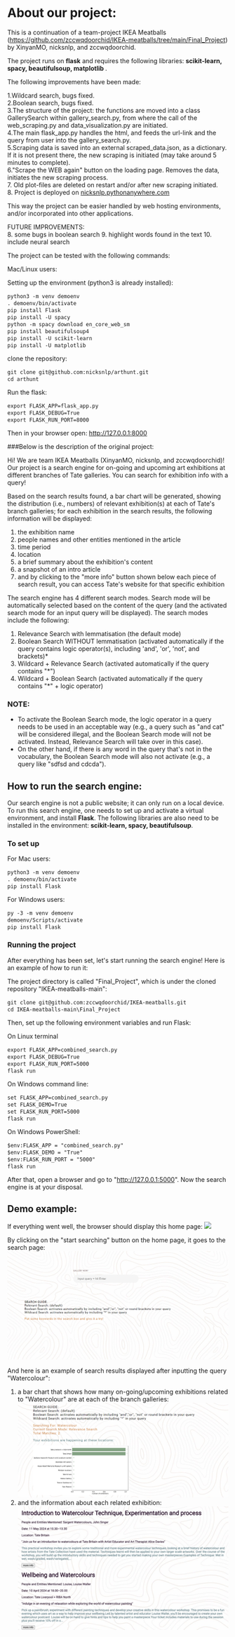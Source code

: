 # About our project:

This is a continuation of a team-project IKEA Meatballs (https://github.com/zccwqdoorchid/IKEA-meatballs/tree/main/Final_Project) by XinyanMO, nicksnlp, and zccwqdoorchid.

The project runs on <strong>flask</strong> and requires the following libraries:  <strong>scikit-learn, spacy, beautifulsoup, matplotlib </strong>.

The following improvements have been made:

1.Wildcard search, bugs fixed.\
2.Boolean search, bugs fixed.\
3.The structure of the project: the functions are moved into a class GallerySearch within gallery_search.py, from where the call of the web_scraping.py and data_visualization.py are initiated.\
4.The main flask_app.py handles the html, and feeds the url-link and the query from user into the gallery_search.py.\
5.Scraping data is saved into an external scraped_data.json, as a dictionary. If it is not present there, the new scraping is initiated (may take around 5 minutes to complete).\
6."Scrape the WEB again" button on the loading page. Removes the data, initiates the new scraping process.\
7. Old plot-files are deleted on restart and/or after new scraping initiated.\
8. Project is deployed on [nicksnlp.pythonanywhere.com](http://nicksnlp.pythonanywhere.com/)

This way the project can be easier handled by web hosting environments, and/or incorporated into other applications.

FUTURE IMPROVEMENTS:\
8. some bugs in boolean search
9. highlight words found in the text
10. include neural search

The project can be tested with the following commands:

Mac/Linux users:

Setting up the environment (python3 is already installed):

```
python3 -m venv demoenv
. demoenv/bin/activate
pip install Flask
pip install -U spacy
python -m spacy download en_core_web_sm
pip install beautifulsoup4
pip install -U scikit-learn
pip install -U matplotlib
```

clone the repository:
```
git clone git@github.com:nicksnlp/arthunt.git
cd arthunt
```

Run the flask:
```
export FLASK_APP=flask_app.py  
export FLASK_DEBUG=True  
export FLASK_RUN_PORT=8000
```

Then in your browser open: http://127.0.0.1:8000



###Below is the description of the original project:

Hi! We are team IKEA Meatballs (XinyanMO, nicksnlp, and zccwqdoorchid)!
Our project is a search engine for on-going and upcoming art exhibitions at different branches of Tate galleries.
You can search for exhibition info with a query!

Based on the search results found, a bar chart will be generated, showing the distribution (i.e., numbers) of relevant exhibition(s) at each of Tate's branch galleries; for each exhibition in the search results, the following information will be displayed:

1. the exhibition name
2. people names and other entities mentioned in the article
3. time period
4. location
5. a brief summary about the exhibition's content
6. a snapshot of an intro article
7. and by clicking to the "more info" button shown below each piece of search result, you can access Tate's website for that specific exhibition

The search engine has 4 different search modes. Search mode will be automatically selected based on the content of the query (and the activated search mode for an input query will be displayed). The search modes include the following:

1. Relevance Search with lemmatisation (the default mode)
2. Boolean Search WITHOUT lemmatisation (activated automatically if the query contains logic operator(s), including 'and', 'or', 'not', and brackets)\*
3. Wildcard + Relevance Search (activated automatically if the query contains "\*")
4. Wildcard + Boolean Search (activated automatically if the query contains "\*" + logic operator)

### NOTE: 
- To activate the Boolean Search mode, the logic operator in a query needs to be used in an acceptable way (e.g., a query such as "and cat" will be considered illegal, and the Boolean Search mode will not be activated. Instead, Relevance Search will take over in this case).
- On the other hand, if there is any word in the query that's not in the vocabulary, the Boolean Search mode will also not activate (e.g., a query like "sdfsd and cdcda").

## How to run the search engine:

Our search engine is not a public website; it can only run on a local device.
To run this search engine, one needs to set up and activate a virtual environment, and install <strong>Flask</strong>.
The following libraries are also need to be installed in the environment: <strong>scikit-learn, spacy, beautifulsoup</strong>.

### To set up

For Mac users:

```
python3 -m venv demoenv
. demoenv/bin/activate
pip install Flask
```

For Windows users:

```
py -3 -m venv demoenv
demoenv/Scripts/activate
pip install Flask
```

### Running the project

After everything has been set, let's start running the search engine!
Here is an example of how to run it:

The project directory is called "Final_Project", which is under the cloned repository "IKEA-meatballs-main":

```
git clone git@github.com:zccwqdoorchid/IKEA-meatballs.git
cd IKEA-meatballs-main\Final_Project
```

Then, set up the following environment variables and run Flask:

On Linux terminal

```
export FLASK_APP=combined_search.py
export FLASK_DEBUG=True
export FLASK_RUN_PORT=5000
flask run
```

On Windows command line:

```
set FLASK_APP=combined_search.py
set FLASK_DEMO=True
set FLASK_RUN_PORT=5000
flask run
```

On Windows PowerShell:

```
$env:FLASK_APP = "combined_search.py"
$env:FLASK_DEMO = "True"
$env:FLASK_RUN_PORT = "5000"
flask run
```

After that, open a browser and go to "http://127.0.0.1:5000". Now the search engine is at your disposal.

## Demo example:

If everything went well, the browser should display this home page:
![](demo/demo_home_page.png)

By clicking on the "start searching" button on the home page, it goes to the search page:
![](demo/demo_search.png)

And here is an example of search results displayed after inputting the query "Watercolour":

1. a bar chart that shows how many on-going/upcoming exhibitions related to "Watercolour" are at each of the branch galleries:
   ![](demo/demo_search_result_1-1.png)
2. and the information about each related exhibition:
   ![](demo/demo_search_result_1-2.png)
